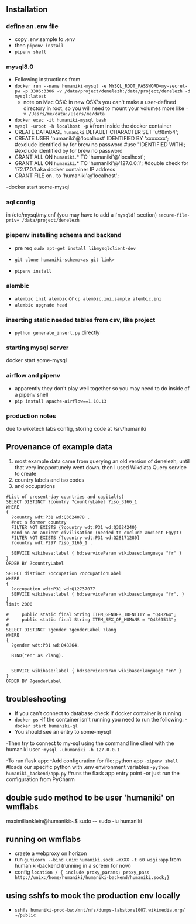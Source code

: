 ## Installation 


### define an .env file
- copy .env.sample to .env
- then `pipenv install`
- `pipenv shell`

### mysql8.0
- Following instructions from 
- `docker run --name humaniki-mysql -e MYSQL_ROOT_PASSWORD=my-secret-pw -p 3306:3306 -v /data/project/denelezh:/data/project/denelezh -d mysql:latest`
    - note on Mac OSX: in new OSX's you can't make a user-defined directory in root, so you will need to mount your volumes more like `-v /Uesrs/me/data:/Users/me/data`
- `docker exec -it humaniki-mysql bash`
- `mysql -uroot -h localhost -p` #from inside the docker container 
- CREATE DATABASE `humaniki` DEFAULT CHARACTER SET 'utf8mb4';
- CREATE USER 'humaniki'@'localhost' IDENTIFIED BY 'xxxxxxx'; #exclude identified by for brew no password #use "IDENTIFIED WITH  ; #exclude identified by for brew no password
- GRANT ALL ON `humaniki`.* TO 'humaniki'@'localhost';
- GRANT ALL ON `humaniki`.* TO 'humaniki'@'127.0.0.1'; #double check for 172.17.0.1 aka docker container IP address 
- GRANT FILE on *.* to 'humaniki'@'localhost';

-docker start some-mysql 
### sql config
in /etc/mysql/my.cnf (you may have to add a `[mysqld]` section)
`secure-file-priv= /data/project/denelezh`


### piepenv installing schema and backend
- pre req `sudo apt-get install libmysqlclient-dev`

- `git clone humaniki-schema<as git link>`
- `pipenv install`

### alembic
- `alembic init alembic` or `cp alembic.ini.sample alembic.ini`
- `alembic upgrade head`

### inserting static needed tables from csv, like project
- `python generate_insert.py` directly 
### starting mysql server
docker start some-mysql

### airflow and pipenv
- apparently they don't play well together so you may need to do inside of a pipenv shell
- `pip install apache-airflow==1.10.13`

### production notes
due to wiketech labs config, storing code at /srv/humaniki



## Provenance of example data
1. most example data came from querying an old version of denelezh, until that very inopportunely went down. then I used Wikdiata Query service to create 
2. country labels and iso codes
3. and occupations
```
#List of present-day countries and capital(s)
SELECT DISTINCT ?country ?countryLabel ?iso_3166_1
WHERE
{
  ?country wdt:P31 wd:Q3624078 .
  #not a former country
  FILTER NOT EXISTS {?country wdt:P31 wd:Q3024240}
  #and no an ancient civilisation (needed to exclude ancient Egypt)
  FILTER NOT EXISTS {?country wdt:P31 wd:Q28171280}
  ?country wdt:P297 ?iso_3166_1 .

  SERVICE wikibase:label { bd:serviceParam wikibase:language "fr" }
}
ORDER BY ?countryLabel
```
```
SELECT distinct ?occupation ?occupationLabel
WHERE
{
  ?occupation wdt:P31 wd:Q12737077
  SERVICE wikibase:label { bd:serviceParam wikibase:language "fr". }
}
limit 2000
```
```
#     public static final String ITEM_GENDER_IDENTITY = "Q48264";
#     public static final String ITEM_SEX_OF_HUMANS = "Q4369513";
# 
SELECT DISTINCT ?gender ?genderLabel ?lang
WHERE
{
  ?gender wdt:P31 wd:Q48264.
  
  BIND("en" as ?lang).

 
  SERVICE wikibase:label { bd:serviceParam wikibase:language "en" }
}
ORDER BY ?genderLabel
```

## troubleshooting 

- If you can't connect to database check if docker container is running 
- `docker ps`
-If the container isn't running you need to run the following: 
-`docker start humaniki-ql`
- You should see an entry to some-mysql

-Then try to connect to my-sql using the command line client with the humaniki user
-`mysql -uhumaniki -h 127.0.0.1 `

-To run flask app: 
-Add configuration for file: python app 
-`pipenv shell` #loads our specific python with .env environment variables 
-`python humaniki_backend/app.py` #runs the flask app entry point
-or just run the configuration from PyCharm


## double sudo method to be user 'humaniki' on wmflabs
maximilianklein@humaniki:~$ sudo -- sudo -iu humaniki


## running on wmflabs
- craete a webproxy on horizon
- run `gunicorn --bind unix:humaniki.sock -mXXX -t 60 wsgi:app` from humaniki-backend (running in a screen for now)
- config `location / {
            include proxy_params;
            proxy_pass http://unix:/home/humaniki/humaniki-backend/humaniki.sock;}`

## using sshfs to mock the production env locally
- `sshfs humaniki-prod-bw:/mnt/nfs/dumps-labstore1007.wikimedia.org/ ~/public`

